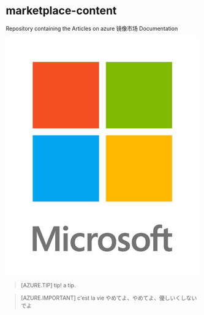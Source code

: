 # marketplace-content
Repository containing the Articles on azure 镜像市场 Documentation

![logo](./media/logo.jpg)

> [AZURE.TIP] tip!
> a tip.

> [AZURE.IMPORTANT]
> c'est la vie
> やめてよ、やめてよ、優しいくしないでよ

